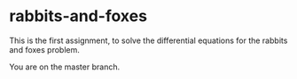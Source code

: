# rabbits-and-foxes

This is the first assignment, to solve the differential equations for the rabbits and foxes problem.

You are on the master branch.

